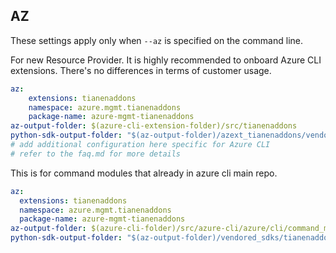 ## AZ

These settings apply only when `--az` is specified on the command line.

For new Resource Provider. It is highly recommended to onboard Azure CLI extensions. There's no differences in terms of customer usage. 

``` yaml $(az) && $(target-mode) != 'core'
az:
    extensions: tianenaddons
    namespace: azure.mgmt.tianenaddons
    package-name: azure-mgmt-tianenaddons
az-output-folder: $(azure-cli-extension-folder)/src/tianenaddons
python-sdk-output-folder: "$(az-output-folder)/azext_tianenaddons/vendored_sdks/tianenaddons"
# add additional configuration here specific for Azure CLI
# refer to the faq.md for more details
```



This is for command modules that already in azure cli main repo. 
``` yaml $(az) && $(target-mode) == 'core'
az:
  extensions: tianenaddons
  namespace: azure.mgmt.tianenaddons
  package-name: azure-mgmt-tianenaddons
az-output-folder: $(azure-cli-folder)/src/azure-cli/azure/cli/command_modules/tianenaddons
python-sdk-output-folder: "$(az-output-folder)/vendored_sdks/tianenaddons"
``` 
